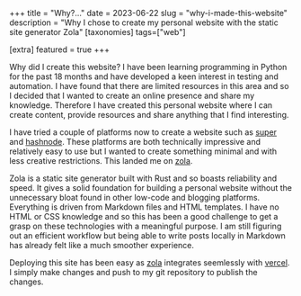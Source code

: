 +++
title = "Why?..."
date = 2023-06-22
slug = "why-i-made-this-website"
description = "Why I chose to create my personal website with the static site generator Zola"
[taxonomies]
tags=["web"]

[extra]
featured = true
+++

Why did I create this website? I have been learning programming in Python for the past 18 months and have developed a keen interest in testing and automation. I have found that there are limited resources in this area and so I decided that I wanted to create an online presence and share my knowledge. Therefore I have created this personal website where I can create content, provide resources and share anything that I find interesting. 

<!-- more -->

I have tried a couple of platforms now to create a website such as [super](https://super.so) and [hashnode](https://hashnode.com). These platforms are both technically impressive and relatively easy to use but I wanted to create something minimal and with less creative restrictions. This landed me on [zola](https://www.getzola.org).

Zola is a static site generator built with Rust and so boasts reliability and speed. It gives a solid foundation for building a personal website without the unnecessary bloat found in other low-code and blogging platforms. Everything is driven from Markdown files and HTML templates. I have no HTML or CSS knowledge and so this has been a good challenge to get a grasp on these technologies with a meaningful purpose. I am still figuring out an efficient workflow but being able to write posts locally in Markdown has already felt like a much smoother experience.

Deploying this site has been easy as [zola](https://www.getzola.org) integrates seemlessly with [vercel](https://vercel.com). I simply make changes and push to my git repository to publish the changes.


